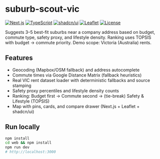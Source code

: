 # suburb-scout-vic

[![Next.js](https://img.shields.io/badge/Next.js-15-black)](https://nextjs.org/) [![TypeScript](https://img.shields.io/badge/TypeScript-5-blue)](https://www.typescriptlang.org/) [![shadcn/ui](https://img.shields.io/badge/shadcn%2Fui-Components-000)](https://ui.shadcn.com/) [![Leaflet](https://img.shields.io/badge/Leaflet-Maps-199900)](https://leafletjs.com/) [![License](https://img.shields.io/badge/license-MIT-green.svg)](LICENSE)

Suggests 3–5 best-fit suburbs near a company address based on budget, commute type, safety proxy, and lifestyle density. Ranking uses TOPSIS with budget → commute priority. Demo scope: Victoria (Australia) rents.

## Features
- Geocoding (Mapbox/OSM fallback) and address autocomplete
- Commute times via Google Distance Matrix (fallback heuristics)
- Real VIC rent dataset loader with deterministic fallbacks and source stamping
- Safety proxy percentiles and lifestyle density counts
- Ranking: Budget first → Commute second → (tie-break) Safety & Lifestyle (TOPSIS)
- Map with pins, cards, and compare drawer (Next.js + Leaflet + shadcn/ui)

## Run locally
```bash
npm install
cd web && npm install
npm run dev
# http://localhost:3000
```

